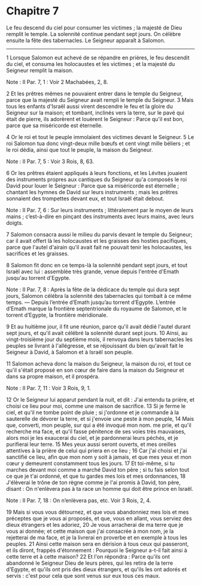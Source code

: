 # Chapitre 7

Le feu descend du ciel pour consumer les victimes ; la majesté de Dieu remplit le temple.
La solennité continue pendant sept jours.
On célèbre ensuite la fête des tabernacles.
Le Seigneur apparaît à Salomon.

***

1 Lorsque Salomon eut achevé de se répandre en prières, le feu descendit du ciel, et consuma les holocaustes et les victimes ; et la majesté du Seigneur remplit la maison.

<span class="bible-note">Note : </span> II Par. 7, 1 : Voir 2 Machabées, 2, 8.

2 Et les prêtres mêmes ne pouvaient entrer dans le temple du Seigneur, parce que la majesté du Seigneur avait rempli le temple du Seigneur. 3 Mais tous les enfants d'Israël aussi virent descendre le feu et la gloire du Seigneur sur la maison; et tombant, inclinés vers la terre, sur le pavé qui était de pierre, ils adorèrent et louèrent le Seigneur : Parce qu'il est bon, parce que sa miséricorde est éternelle.


4 Or le roi et tout le peuple immolaient des victimes devant le Seigneur. 5 Le roi Salomon tua donc vingt-deux mille bœufs et cent vingt mille béliers ; et le roi dédia, ainsi que tout le peuple, la maison du Seigneur.

<span class="bible-note">Note : </span> II Par. 7, 5 : Voir 3 Rois, 8, 63.

6 Or les prêtres étaient appliqués à leurs fonctions, et les Lévites jouaient des instruments propres aux cantiques du Seigneur qu'a composés le roi David pour louer le Seigneur : Parce que sa miséricorde est éternelle ; chantant les hymnes de David sur leurs instruments ; mais les prêtres sonnaient des trompettes devant eux, et tout Israël était debout.

<span class="bible-note">Note : </span> II Par. 7, 6 : Sur leurs instruments ; littéralement par le moyen de leurs mains ; c’est-à-dire en pinçant des instruments avec leurs mains, avec leurs doigts.

7 Salomon consacra aussi le milieu du parvis devant le temple du Seigneur; car il avait offert là les holocaustes et les graisses des hosties pacifiques, parce que l'autel d'airain qu'il avait fait ne pouvait tenir les holocaustes, les sacrifices et les graisses.


8 Salomon fit donc en ce temps-là la solennité pendant sept jours, et tout Israël avec lui : assemblée très grande, venue depuis l'entrée d'Emath jusqu'au torrent d'Egypte.

<span class="bible-note">Note : </span> II Par. 7, 8 : Après la fête de la dédicace du temple qui dura sept jours, Salomon célébra la solennité des tabernacles qui tombait à ce même temps. ― Depuis l’entrée d’Emath jusqu’au torrent d’Egypte. L’entrée d’Emath marque la frontière septentrionale du royaume de Salomon, et le torrent d’Egypte, la frontière méridionale.

9 Et au huitième jour, il fit une réunion, parce qu'il avait dédié l'autel durant sept jours, et qu'il avait célébré la solennité durant sept jours. 10 Ainsi, au vingt-troisième jour du septième mois, il renvoya dans leurs tabernacles les peuples se livrant à l'allégresse, et se réjouissant du bien qu'avait fait le Seigneur à David, à Salomon et à Israël son peuple.


11 Salomon acheva donc la maison du Seigneur, la maison du roi, et tout ce qu'il s'était proposé en son cœur de faire dans la maison du Seigneur et dans sa propre maison, et il prospéra.

<span class="bible-note">Note : </span> II Par. 7, 11 : Voir 3 Rois, 9, 1.

12 Or le Seigneur lui apparut pendant la nuit, et dit : J'ai entendu ta prière, et choisi ce lieu pour moi, comme une maison de sacrifice. 13 Si je ferme le ciel, et qu'il ne tombe point de pluie ; si j'ordonne et je commande à la sauterelle de dévorer la terre, et si j'envoie une peste à mon peuple, 14 Mais que, converti, mon peuple, sur qui a été invoqué mon nom. me prie, et qu'il recherche ma face, et qu'il fasse pénitence de ses voies très mauvaises, alors moi je les exaucerai du ciel, et je pardonnerai leurs péchés, et je purifierai leur terre. 15 Mes yeux aussi seront ouverts, et mes oreilles attentives à la prière de celui qui priera en ce lieu ; 16 Car j'ai choisi et j'ai sanctifié ce lieu, afin que mon nom y soit à jamais, et que mes yeux et mon cœur y demeurent constamment tous les jours. 17 Et toi-même, si tu marches devant moi comme a marché David ton père ; si tu fais selon tout ce que je t'ai ordonné, et que tu gardes mes lois et mes ordonnances, 18 J'élèverai le trône de ton règne comme je l'ai
promis à David, ton père, disant : On n'enlèvera pas à ta race un homme qui doit être prince en Israël.

<span class="bible-note">Note : </span> II Par. 7, 18 : On n’enlèvera pas, etc. Voir 3 Rois, 2, 4.

19 Mais si vous vous détournez, et que vous abandonniez mes lois et mes préceptes que je vous ai proposés, et que, vous en allant, vous serviez des dieux étrangers et les adoriez, 20 Je vous arracherai de ma terre que je vous ai donnée; et cette maison que j'ai consacrée à mon nom, je la rejetterai de ma face, et je la livrerai en proverbe et en exemple à tous les peuples. 21 Ainsi cette maison sera en dérision à tous ceux qui passeront, et ils diront, frappés d'étonnement : Pourquoi le Seigneur a-t-il fait ainsi à cette terre et à cette maison? 22 Et l'on répondra : Parce qu'ils ont abandonné le Seigneur Dieu de leurs pères, qui les retira de la terre d'Egypte, et qu'ils ont pris des dieux étrangers, et qu'ils les ont adorés et servis : c'est pour cela que sont venus sur eux tous ces maux.

